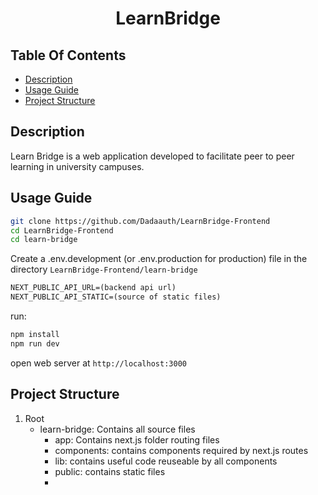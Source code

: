 # <center> LearnBridge </center>


## Table Of Contents

- [Description](#description)
- [Usage Guide](#usage-guide)
- [Project Structure](#project-structure)

## Description

Learn Bridge is a web application developed to facilitate peer to peer learning in university campuses.

## Usage Guide

```sh
git clone https://github.com/Dadaauth/LearnBridge-Frontend
cd LearnBridge-Frontend
cd learn-bridge
```

Create a .env.development (or .env.production for production) file in the directory `LearnBridge-Frontend/learn-bridge`

```txt
NEXT_PUBLIC_API_URL=(backend api url)
NEXT_PUBLIC_API_STATIC=(source of static files)
```

run:

```sh
npm install
npm run dev
```

open web server at `http://localhost:3000`

## Project Structure

1. Root
    - learn-bridge: Contains all source files
        - app: Contains next.js folder routing files
        - components: contains components required by next.js routes
        - lib: contains useful code reuseable by all components
        - public: contains static files
        -
